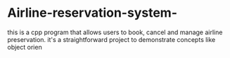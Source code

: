 # Airline-reservation-system-
this is a cpp program that allows users to book, cancel and manage airline preservation. it's a straightforward project to demonstrate concepts like object orien
